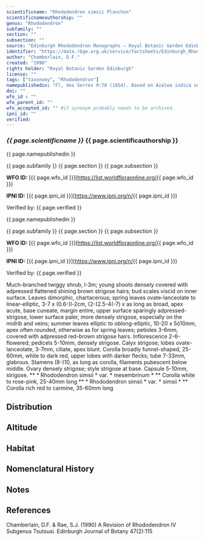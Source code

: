 ```yaml
---
scientificname: "Rhododendron simsii Planchon"
scientificnameauthorship: ""
genus: "Rhododendron"
subfamily: ""
section: ""
subsection: ""
source: "Edinburgh Rhododendron Monographs – Royal Botanic Garden Edinburgh"
identifier: "https://data.rbge.org.uk/service/factsheets/Edinburgh_Rhododendron_Monographs.xhtml"
author: "Chamberlain, D.F."
created: "1990"
rights holder: "Royal Botanic Garden Edinburgh"
license: ""
tags: ["taxonomy", "Rhododendron"]
namepublishedin: "Fl, des Serres 9:78 (1854). Based on Azalea indica sensu Sims, Bot. Mag. 35: t.1480 (1812), non L. (1753). Type: a plant grown by James Vere in 1812 near London, or the plate cited."
doi: ""
wfo_id : ""
wfo_parent_id: ""
wfo_accepted_id: "" #if synonym probably needs to be archived.                      
ipni_id: ""
verified:
---
```

### _{{ page.scientificname }}_ {{ page.scientificauthorship }}
 {{ page.namepublishedin }}

{{ page.subfamily }} {{ page.section }} {{ page.subsection }}

**WFO ID:** [{{ page.wfo_id }}](https://list.worldfloraonline.org/{{ page.wfo_id }})

**IPNI ID:** [{{ page.ipni_id }}](https://www.ipni.org/n/{{ page.ipni_id }})

Verified by: {{ page.verified }}

 {{ page.namepublishedin }}

{{ page.subfamily }} {{ page.section }} {{ page.subsection }}

**WFO ID:** [{{ page.wfo_id }}](https://list.worldfloraonline.org/{{ page.wfo_id }})

**IPNI ID:** [{{ page.ipni_id }}](https://www.ipni.org/n/{{ page.ipni_id }})

Verified by: {{ page.verified }}



Much-branched twiggy shrub, l-3m; young shoots densely covered with adpressed flattened shining brown strigose hairs; bud scales viscid on inner surface. Leaves dimorphic, chartacerous; spring leaves ovate-lanceolate to linear-elliptic, 3-7 x (0.6-)l-2cm, (2-)2.5-4(-7) x as long as broad, apex acute, base cuneate, margin entire, upper surface sparingly adpressed-strigose, lower surface paler, more densely strigose, especially on the midrib and veins; summer leaves elliptic to oblong-elliptic, 10-20 x 5ó10mm, apex often rounded, otherwise as for spring leaves; petioles 3-6mm, covered with adpressed red-brown strigose hairs. Inflorescence 2-6-flowered; pedicels 5-10mm, densely strigose. Calyx strigose; lobes ovate-lanceolate, 3-7mm, ciliate, apex blunt. Corolla broadly funnel-shaped, 25-60mm, white to dark red, upper lobes with darker flecks; tube 7-33mm, glabrous. Stamens (8-)10, as long as corolla, filaments pubescent below middle. Ovary densely strigose; style strigose at base. Capsule 5-10mm, strigose. ** * Rhododendron simsii * var. * mesembrinum * ** Corolla white to rose-pink, 25-40mm long ** * Rhododendron simsii * var. * simsii * ** Corolla rich red to carmine, 35-60mm long

## Distribution


## Altitude


## Habitat


## Nomenclatural History

                       
## Notes


## References

Chamberlain, D.F. & Rae, S.J. (1990) A Revision of Rhododendron IV Subgenus Tsutsusi. Edinburgh Journal of Botany 47(2):115

